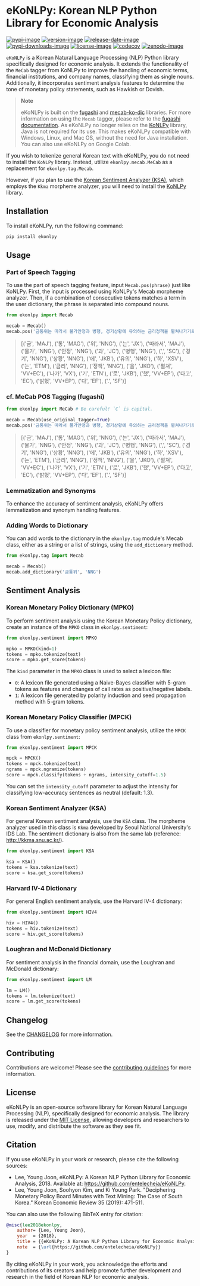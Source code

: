 # eKoNLPy: Korean NLP Python Library for Economic Analysis

[![pypi-image]][pypi-url]
[![version-image]][release-url]
[![release-date-image]][release-url]
[![pypi-downloads-image]][pypi-url]
[![license-image]][license-url]
[![codecov][codecov-image]][codecov-url]
[![zenodo-image]][zenodo-url]

<!-- Links: -->

[pypi-image]: https://badge.fury.io/py/ekonlpy.svg
[pypi-url]: https://badge.fury.io/py/ekonlpy
[license-image]: https://img.shields.io/github/license/entelecheia/eKoNLPy
[license-url]: https://github.com/entelecheia/eKoNLPy/blob/master/LICENSE
[version-image]: https://img.shields.io/github/v/release/entelecheia/eKoNLPy?sort=semver
[release-date-image]: https://img.shields.io/github/release-date/entelecheia/eKoNLPy
[release-url]: https://github.com/entelecheia/eKoNLPy/releases
[pypi-downloads-image]: https://img.shields.io/pypi/dm/ekonlpy
[codecov-image]: https://codecov.io/gh/entelecheia/eKoNLPy/branch/master/graph/badge.svg?token=8I4ORHRREL
[codecov-url]: https://codecov.io/gh/entelecheia/eKoNLPy
[zenodo-image]: https://zenodo.org/badge/DOI/10.5281/zenodo.7809447.svg
[zenodo-url]: https://doi.org/10.5281/zenodo.7809447
[repo-url]: https://github.com/entelecheia/eKoNLPy
[pypi-url]: https://pypi.org/project/ekonlpy
[docs-url]: https://ekonlpy.entelecheia.ai
[changelog]: https://github.com/entelecheia/eKoNLPy/blob/master/CHANGELOG.md
[contributing guidelines]: https://github.com/entelecheia/eKoNLPy/blob/master/CONTRIBUTING.md

<!-- Links: -->

`eKoNLPy` is a Korean Natural Language Processing (NLP) Python library specifically designed for economic analysis. It extends the functionality of the `MeCab` tagger from KoNLPy to improve the handling of economic terms, financial institutions, and company names, classifying them as single nouns. Additionally, it incorporates sentiment analysis features to determine the tone of monetary policy statements, such as Hawkish or Dovish.

> **Note**
>
> eKoNLPy is built on the [fugashi](https://github.com/polm/fugashi) and [mecab-ko-dic](https://github.com/LuminosoInsight/mecab-ko-dic) libraries. For more information on using the `Mecab` tagger, please refer to the [fugashi documentation](https://github.com/polm/fugashi). As eKoNLPy no longer relies on the [KoNLPy](https://konlpy.org) library, Java is not required for its use. This makes eKoNLPy compatible with Windows, Linux, and Mac OS, without the need for Java installation. You can also use eKoNLPy on Google Colab.

If you wish to tokenize general Korean text with eKoNLPy, you do not need to install the `KoNLPy` library. Instead, utilize `ekonlpy.mecab.MeCab` as a replacement for `ekonlpy.tag.Mecab`.

However, if you plan to use the [Korean Sentiment Analyzer (KSA)](#korean-sentiment-analyzer-ksa), which employs the `Kkma` morpheme analyzer, you will need to install the [KoNLPy](https://konlpy.org) library.

## Installation

To install eKoNLPy, run the following command:

```bash
pip install ekonlpy
```

## Usage

### Part of Speech Tagging

To use the part of speech tagging feature, input `Mecab.pos(phrase)` just like KoNLPy. First, the input is processed using KoNLPy's Mecab morpheme analyzer. Then, if a combination of consecutive tokens matches a term in the user dictionary, the phrase is separated into compound nouns.

```python
from ekonlpy import Mecab

mecab = Mecab()
mecab.pos('금통위는 따라서 물가안정과 병행, 경기상황에 유의하는 금리정책을 펼쳐나가기로 했다고 밝혔다.')
```

> [('금', 'MAJ'), ('통', 'MAG'), ('위', 'NNG'), ('는', 'JX'), ('따라서', 'MAJ'), ('물가', 'NNG'), ('안정', 'NNG'), ('과', 'JC'), ('병행', 'NNG'), (',', 'SC'), ('경기', 'NNG'), ('상황', 'NNG'), ('에', 'JKB'), ('유의', 'NNG'), ('하', 'XSV'), ('는', 'ETM'), ('금리', 'NNG'), ('정책', 'NNG'), ('을', 'JKO'), ('펼쳐', 'VV+EC'), ('나가', 'VX'), ('기', 'ETN'), ('로', 'JKB'), ('했', 'VV+EP'), ('다고', 'EC'), ('밝혔', 'VV+EP'), ('다', 'EF'), ('.', 'SF')]

### cf. MeCab POS Tagging (fugashi)

```python
from ekonlpy import MeCab # Be careful! `C` is capital.

mecab = Mecab(use_original_tagger=True)
mecab.pos('금통위는 따라서 물가안정과 병행, 경기상황에 유의하는 금리정책을 펼쳐나가기로 했다고 밝혔다.')
```

> [('금', 'MAJ'), ('통', 'MAG'), ('위', 'NNG'), ('는', 'JX'), ('따라서', 'MAJ'), ('물가', 'NNG'), ('안정', 'NNG'), ('과', 'JC'), ('병행', 'NNG'), (',', 'SC'), ('경기', 'NNG'), ('상황', 'NNG'), ('에', 'JKB'), ('유의', 'NNG'), ('하', 'XSV'), ('는', 'ETM'), ('금리', 'NNG'), ('정책', 'NNG'), ('을', 'JKO'), ('펼쳐', 'VV+EC'), ('나가', 'VX'), ('기', 'ETN'), ('로', 'JKB'), ('했', 'VV+EP'), ('다고', 'EC'), ('밝혔', 'VV+EP'), ('다', 'EF'), ('.', 'SF')]

### Lemmatization and Synonyms

To enhance the accuracy of sentiment analysis, eKoNLPy offers lemmatization and synonym handling features.

### Adding Words to Dictionary

You can add words to the dictionary in the `ekonlpy.tag` module's Mecab class, either as a string or a list of strings, using the `add_dictionary` method.

```python
from ekonlpy.tag import Mecab

mecab = Mecab()
mecab.add_dictionary('금통위', 'NNG')
```

## Sentiment Analysis

### Korean Monetary Policy Dictionary (MPKO)

To perform sentiment analysis using the Korean Monetary Policy dictionary, create an instance of the `MPKO` class in `ekonlpy.sentiment`:

```python
from ekonlpy.sentiment import MPKO

mpko = MPKO(kind=1)
tokens = mpko.tokenize(text)
score = mpko.get_score(tokens)
```

The `kind` parameter in the `MPKO` class is used to select a lexicon file:

- `0`: A lexicon file generated using a Naive-Bayes classifier with 5-gram tokens as features and changes of call rates as positive/negative labels.
- `1`: A lexicon file generated by polarity induction and seed propagation method with 5-gram tokens.

### Korean Monetary Policy Classifier (MPCK)

To use a classifier for monetary policy sentiment analysis, utilize the `MPCK` class from `ekonlpy.sentiment`:

```python
from ekonlpy.sentiment import MPCK

mpck = MPCK()
tokens = mpck.tokenize(text)
ngrams = mpck.ngramize(tokens)
score = mpck.classify(tokens + ngrams, intensity_cutoff=1.5)
```

You can set the `intensity_cutoff` parameter to adjust the intensity for classifying low-accuracy sentences as neutral (default: 1.3).

### Korean Sentiment Analyzer (KSA)

For general Korean sentiment analysis, use the `KSA` class. The morpheme analyzer used in this class is `Kkma` developed by Seoul National University's IDS Lab. The sentiment dictionary is also from the same lab (reference: http://kkma.snu.ac.kr/).

```python
from ekonlpy.sentiment import KSA

ksa = KSA()
tokens = ksa.tokenize(text)
score = ksa.get_score(tokens)
```

### Harvard IV-4 Dictionary

For general English sentiment analysis, use the Harvard IV-4 dictionary:

```python
from ekonlpy.sentiment import HIV4

hiv = HIV4()
tokens = hiv.tokenize(text)
score = hiv.get_score(tokens)
```

### Loughran and McDonald Dictionary

For sentiment analysis in the financial domain, use the Loughran and McDonald dictionary:

```python
from ekonlpy.sentiment import LM

lm = LM()
tokens = lm.tokenize(text)
score = lm.get_score(tokens)
```

## Changelog

See the [CHANGELOG] for more information.

## Contributing

Contributions are welcome! Please see the [contributing guidelines] for more information.

## License

eKoNLPy is an open-source software library for Korean Natural Language Processing (NLP), specifically designed for economic analysis. The library is released under the [MIT License][license-url], allowing developers and researchers to use, modify, and distribute the software as they see fit.

## Citation

If you use eKoNLPy in your work or research, please cite the following sources:

- Lee, Young Joon, eKoNLPy: A Korean NLP Python Library for Economic Analysis, 2018. Available at: https://github.com/entelecheia/eKoNLPy.
- Lee, Young Joon, Soohyon Kim, and Ki Young Park. "Deciphering Monetary Policy Board Minutes with Text Mining: The Case of South Korea." Korean Economic Review 35 (2019): 471-511.

You can also use the following BibTeX entry for citation:

```bibtex
@misc{lee2018ekonlpy,
    author= {Lee, Young Joon},
    year  = {2018},
    title = {{eKoNLPy: A Korean NLP Python Library for Economic Analysis}},
    note  = {\url{https://github.com/entelecheia/eKoNLPy}}
}
```

By citing eKoNLPy in your work, you acknowledge the efforts and contributions of its creators and help promote further development and research in the field of Korean NLP for economic analysis.
